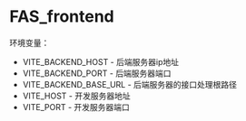 # FAS_frontend

环境变量：
- VITE_BACKEND_HOST - 后端服务器ip地址
- VITE_BACKEND_PORT - 后端服务器端口
- VITE_BACKEND_BASE_URL - 后端服务器的接口处理根路径
- VITE_HOST - 开发服务器地址
- VITE_PORT - 开发服务器端口

